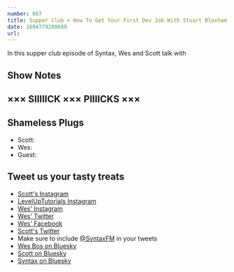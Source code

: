 ```yaml
---
number: 667
title: Supper Club × How To Get Your First Dev Job With Stuart Bloxham
date: 1694779200689
url:
---
```


In this supper club episode of Syntax, Wes and Scott talk with

## Show Notes

## ××× SIIIIICK ××× PIIIICKS ×××

## Shameless Plugs

- Scott:
- Wes:
- Guest:

## Tweet us your tasty treats

- [Scott's Instagram](https://www.instagram.com/stolinski/)
- [LevelUpTutorials Instagram](https://www.instagram.com/LevelUpTutorials/)
- [Wes' Instagram](https://www.instagram.com/wesbos/)
- [Wes' Twitter](https://twitter.com/wesbos)
- [Wes' Facebook](https://www.facebook.com/wesbos.developer)
- [Scott's Twitter](https://twitter.com/stolinski)
- Make sure to include [@SyntaxFM](https://twitter.com/SyntaxFM) in your tweets
- [Wes Bos on Bluesky](https://bsky.app/profile/wesbos.com)
- [Scott on Bluesky](https://bsky.app/profile/tolin.ski)
- [Syntax on Bluesky](https://bsky.app/profile/syntax.fm)
